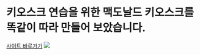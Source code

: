 <h1>키오스크 연습을 위한 맥도날드 키오스크를 똑같이 따라 만들어 보았습니다.</h1>
<a href="https://kiosk-practicing.netlify.app/">사이트 바로가기</a>
<img src="https://user-images.githubusercontent.com/92132704/222871057-3a10731d-9a5c-481e-85d4-950726b12f1b.png"/>

